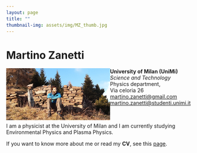```yaml
---
layout: page
title: ""
thumbnail-img: assets/img/MZ_thumb.jpg
---
```


# Martino Zanetti

<img border="0" src="assets/img/MZ2.jpg" alt="MZ" title="MartinoZ" width="280" align="left"/>

**University of Milan (UniMi)**  
*Science and Technology*  
Physics department,  
Via celoria 26  
[martino.zanetti@gmail.com](mailto:martino.zanetti@gmail.com)  
[martino.zanetti@studenti.unimi.it](mailto:martino.zanetti@studenti.unimi.it)

<br/>
  
I am a physicist at the University of Milan and I am currently studying Environmental Physics and Plasma Physics.


If you want to know more about me or read my **CV**, see this [page](https://martinozanetti.github.io/aboutme/).
